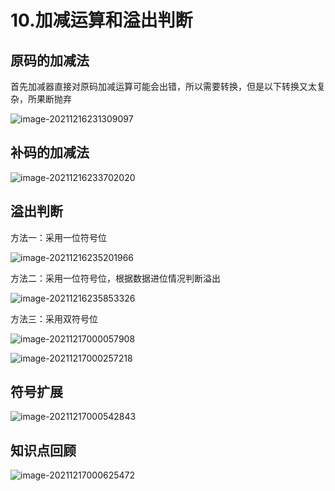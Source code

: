 # 10.加减运算和溢出判断

## 原码的加减法

首先加减器直接对原码加减运算可能会出错，所以需要转换，但是以下转换又太复杂，所果断抛弃

![image-20211216231309097](https://gitee.com/laoyouji1018/images/raw/master/img/202112162313714.png)

## 补码的加减法

![image-20211216233702020](https://gitee.com/laoyouji1018/images/raw/master/img/202112162337587.png)

## 溢出判断

方法一：采用一位符号位

![image-20211216235201966](https://gitee.com/laoyouji1018/images/raw/master/img/202112162352014.png )

方法二：采用一位符号位，根据数据进位情况判断溢出

![image-20211216235853326](https://gitee.com/laoyouji1018/images/raw/master/img/202112162358372.png)

方法三：采用双符号位

![image-20211217000057908](https://gitee.com/laoyouji1018/images/raw/master/img/202112170000939.png)

![image-20211217000257218](https://gitee.com/laoyouji1018/images/raw/master/img/202112170002244.png)

## 符号扩展

![image-20211217000542843](https://gitee.com/laoyouji1018/images/raw/master/img/202112170005874.png)

## 知识点回顾

![image-20211217000625472](https://gitee.com/laoyouji1018/images/raw/master/img/202112170006495.png)